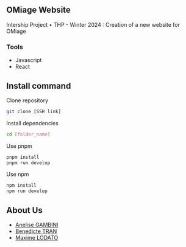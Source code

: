 ## OMiage Website
Intership Project • THP - Winter 2024 : Creation of a new website for OMiage

### Tools
* Javascript
* React

## Install command
Clone repository
```bash
git clone [SSH link]
```
Install dependencies
```bash
cd [folder_name]
```
Use pnpm
```bash
pnpm install
pnpm run develop
```
Use npm
```bash
npm install
npm run develop
```
## About Us
* [Anelise GAMBINI](https://github.com/Gambizzz)
* [Benedicte TRAN](https://github.com/Jokeraware)
* [Maxime LODATO](https://github.com/maximelodato)

